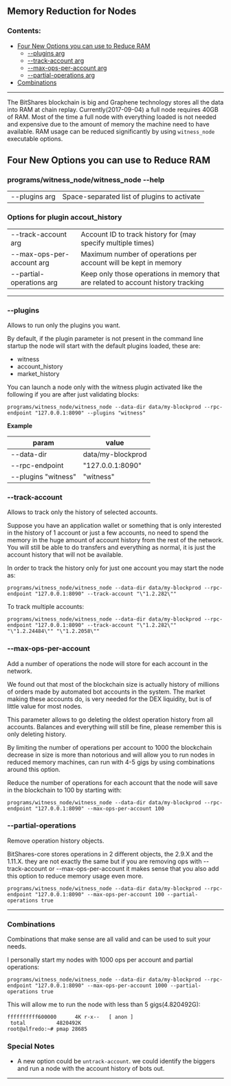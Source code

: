 ## Memory Reduction for Nodes
### Contents:
- [Four New Options you can use to Reduce RAM](/developers/5_full-witness_nodes/nodes_memory_reduction.md#four-new-options-you-can-use-to-reduce-ram)
   - [--plugins arg   ](/developers/5_full-witness_nodes/nodes_memory_reduction.md#--plugins)
   - [--track-account arg ](/developers/5_full-witness_nodes/nodes_memory_reduction.md#--track-account)
   - [--max-ops-per-account arg](/developers/5_full-witness_nodes/nodes_memory_reduction.md#--max-ops-per-account)
   - [--partial-operations arg](/developers/5_full-witness_nodes/nodes_memory_reduction.md#--partial-operations)
- [Combinations](/developers/5_full-witness_nodes/nodes_memory_reduction.md#combinations)


***

The BitShares blockchain is big and Graphene technology stores all the data into RAM at chain replay. Currently(2017-09-04) a full node requires 40GB of RAM. Most of the time a full node with everything loaded is not needed and expensive due to the amount of memory the machine need to have available. RAM usage can be reduced significantly by using `witness_node` executable options.

## Four New Options you can use to Reduce RAM

### programs/witness_node/witness_node --help

|||
|---|---|
| --plugins arg |  Space-separated list of plugins to activate |

### Options for plugin accout_history

|||
|---|---|
| --track-account arg | Account ID to track history for (may specify multiple times) |
| --max-ops-per-account arg | Maximum number of operations per account will be kept in memory |
| --partial-operations arg  | Keep only those operations in memory that are related to account history tracking |

***

### --plugins

Allows to run only the plugins you want.

By default, if the plugin parameter is not present in the command line startup the node will start with the default plugins loaded, these are:

- witness
- account_history
- market_history

You can launch a node only with the witness plugin activated like the following if you are after just validating blocks:

    programs/witness_node/witness_node --data-dir data/my-blockprod --rpc-endpoint "127.0.0.1:8090" --plugins "witness"

**Example**

| param | value |
|---|---|
| --data-dir |  data/my-blockprod |
| --rpc-endpoint | "127.0.0.1:8090" |
| --plugins "witness" |  "witness" |


### --track-account

Allows to track only the history of selected accounts.

Suppose you have an application wallet or something that is only interested in the history of 1 account or just a few accounts, no need to spend the memory in the huge amount of account history from the rest of the network. You will still be able to do transfers and everything as normal, it is just the account history that will not be available.

In order to track the history only for just one account you may start the node as:

    programs/witness_node/witness_node --data-dir data/my-blockprod --rpc-endpoint "127.0.0.1:8090" --track-account "\"1.2.282\""

To track multiple accounts:

    programs/witness_node/witness_node --data-dir data/my-blockprod --rpc-endpoint "127.0.0.1:8090" --track-account "\"1.2.282\"" "\"1.2.24484\"" "\"1.2.2058\""

### --max-ops-per-account

Add a number of operations the node will store for each account in the network.

We found out that most of the blockchain size is actually history of millions of orders made by automated bot accounts in the system. The market making these accounts do, is very needed for the DEX liquidity, but is of little value for most nodes.

This parameter allows to go deleting the oldest operation history from all accounts. Balances and everything will still be fine, please remember this is only deleting history.

By limiting the number of operations per account to 1000 the blockchain decrease in size is more than notorious and will allow you to run nodes in reduced memory machines, can run with 4-5 gigs by using combinations around this option.

Reduce the number of operations for each account that the node will save in the blockchain to 100 by starting with:

    programs/witness_node/witness_node --data-dir data/my-blockprod --rpc-endpoint "127.0.0.1:8090" --max-ops-per-account 100
    
### --partial-operations

Remove operation history objects.

BitShares-core stores operations in 2 different objects, the 2.9.X and the 1.11.X. they are not exactly the same but if you are removing ops with --track-account or --max-ops-per-account it makes sense that you also add this option to reduce memory usage even more.

    programs/witness_node/witness_node --data-dir data/my-blockprod --rpc-endpoint "127.0.0.1:8090" --max-ops-per-account 100 --partial-operations true

***

### Combinations

Combinations that make sense are all valid and can be used to suit your needs.

I personally start my nodes with 1000 ops per account and partial operations:

    programs/witness_node/witness_node --data-dir data/my-blockprod --rpc-endpoint "127.0.0.1:8090" --max-ops-per-account 1000 --partial-operations true

This will allow me to run the node with less than 5 gigs(4.820492G):

    ffffffffff600000      4K r-x--   [ anon ]
     total          4820492K
    root@alfredo:~# pmap 28685

### Special Notes

- A new option could be `untrack-account`. we could identify the biggers and run a node with the account history of bots out.

***
    
